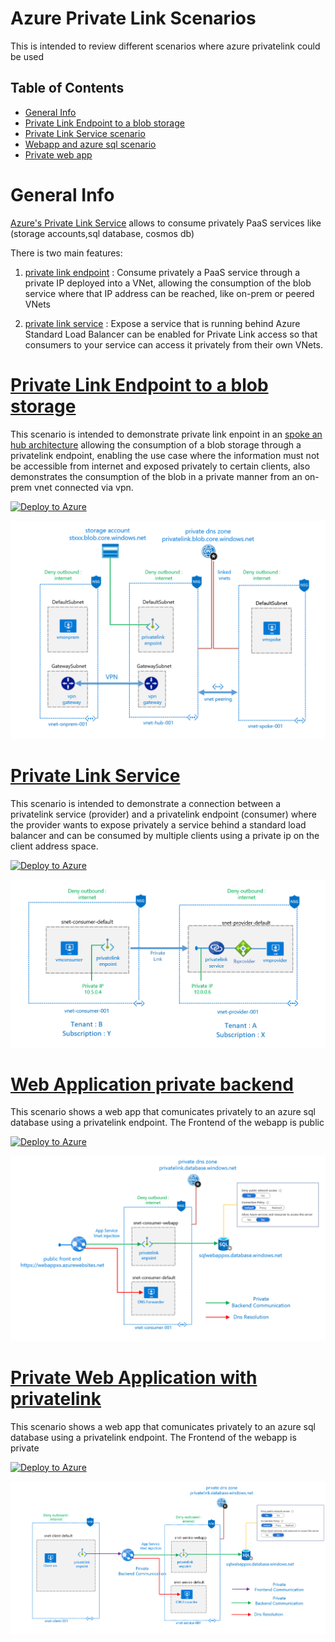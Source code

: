 # Azure Private Link Scenarios

This is intended to review different scenarios where azure privatelink could be used 

## Table of Contents

- [General Info](#General-Info)
- [Private Link Endpoint to a blob storage](#Private-Link-Endpoint-to-a-blob-storage)
- [Private Link Service scenario](#Private-Link-Service)
- [Webapp and azure sql scenario](#Web-Application-private-backend)
- [Private web app](#Private-Web-Application-with-privatelink)
# General Info

[Azure's Private Link Service](https://docs.microsoft.com/en-us/azure/private-link/) allows to consume privately PaaS services like (storage accounts,sql database, cosmos db) 

There is two main features:
1. [private link endpoint](https://docs.microsoft.com/en-us/azure/private-link/private-endpoint-overview) : Consume privately a PaaS service through a private IP deployed into a VNet, allowing the consumption of the blob service where that IP address can be reached, like on-prem or peered VNets 


2. [private link service](https://docs.microsoft.com/en-us/azure/private-link/private-link-service-overview) : Expose a service that is running behind Azure Standard Load Balancer can be enabled for Private Link access so that consumers to your service can access it privately from their own VNets. 


# [Private Link Endpoint to a blob storage](endpointblob/README.md)
This scenario is intended to demonstrate private link enpoint in an 
 [spoke an hub architecture](https://docs.microsoft.com/en-us/azure/architecture/reference-architectures/hybrid-networking/hub-spoke) allowing the consumption of a blob storage through a privatelink endpoint, enabling the use case where the information must not be accessible from internet and exposed privately to certain clients, also demonstrates the consumption of the blob in a private manner from an on-prem vnet connected via vpn.

[![Deploy to Azure](https://aka.ms/deploytoazurebutton)](https://portal.azure.com/#create/Microsoft.Template/uri/https%3A%2F%2Fraw.githubusercontent.com%2Fmblanco77%2Fprivatelink%2Fmaster%2Fendpointblob%2Fazuredeploy.json)


![](endpointblob/images/privatelinkenpointblob.png)



# [Private Link Service](privatelinkservice/README.md)

This scenario is intended to demonstrate a connection between a privatelink service (provider) and a privatelink endpoint (consumer) where the provider wants to expose privately a service behind a standard load balancer and can be consumed by multiple clients using a private ip on the client address space.

[![Deploy to Azure](https://aka.ms/deploytoazurebutton)](https://portal.azure.com/#create/Microsoft.Template/uri/https%3A%2F%2Fraw.githubusercontent.com%2Fmblanco77%2Fprivatelink%2Fmaster%2Fprivatelinkservice%2Fazuredeploy.json)

 
![](privatelinkservice/images/scenarioprivateservice.png)


# [Web Application private backend](webapp/README.md) 

This scenario shows a web app that comunicates privately to an azure sql database using a privatelink endpoint.
The Frontend of the webapp is public

[![Deploy to Azure](https://aka.ms/deploytoazurebutton)](https://portal.azure.com/#create/Microsoft.Template/uri/https%3A%2F%2Fraw.githubusercontent.com%2Fmblanco77%2Fprivatelink%2Fmaster%2Fwebapp%2Fazuredeploy.json)

 
![](webapp/images/webappsqlpvtlink.png)


# [Private Web Application with privatelink](privatewebapp/README.md)

This scenario shows a web app that comunicates privately to an azure sql database using a privatelink endpoint.
The Frontend of the webapp is private

[![Deploy to Azure](https://aka.ms/deploytoazurebutton)](https://portal.azure.com/#create/Microsoft.Template/uri/https%3A%2F%2Fraw.githubusercontent.com%2Fmblanco77%2Fprivatelink%2Fmaster%2Fprivatewebapp%2Fazuredeploy.json)

 
![](privatewebapp/images/pvtfrontendwebapp.png)

